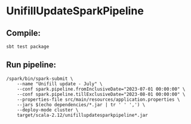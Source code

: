 # UnifillUpdateSparkPipeline

## Compile:
    sbt test package

## Run pipeline:
    /spark/bin/spark-submit \
        --name "Unifill update - July" \
        --conf spark.pipeline.fromInclusiveDate="2023-07-01 00:00:00" \
        --conf spark.pipeline.tillExclusiveDate="2023-08-01 00:00:00" \
        --properties-file src/main/resources/application.properties \
        --jars $(echo dependencies/*.jar | tr ' ' ',') \
        --deploy-mode cluster \
        target/scala-2.12/unifillupdatesparkpipeline*.jar